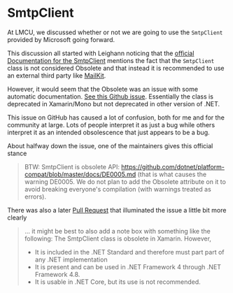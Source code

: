 # SmtpClient

At LMCU, we discussed whether or not we are going to use the `SmtpClient` provided by Microsoft going forward. 

This discussion all started with Leighann noticing that the [official Documentation for the SmtpClient](https://docs.microsoft.com/en-us/dotnet/api/system.net.mail.smtpclient?view=netframework-4.8) mentions the fact that the `SmtpClient` class is not considered Obsolete and that instead it is recommended to use an external third party like [MailKit](https://github.com/jstedfast/MailKit).

However, it would seem that the Obsolete was an issue with some automatic documentation. [See this Github issue](https://github.com/dotnet/dotnet-api-docs/issues/2986). Essentially the class is deprecated in Xamarin/Mono but not deprecated in other version of .NET.

This issue on GitHub has caused a lot of confusion, both for me and for the community at large. Lots of people interpret it as just a bug while others interpret it as an intended obsolescence that just appears to be a bug.

About halfway down the issue, one of the maintainers gives this official stance

>BTW: SmtpClient is obsolete API: https://github.com/dotnet/platform-compat/blob/master/docs/DE0005.md (that is what causes the warning DE0005.
We do not plan to add the Obsolete attribute on it to avoid breaking everyone's compilation (with warnings treated as errors).

There was also a later [Pull Request](https://github.com/dotnet/dotnet-api-docs/pull/3320#pullrequestreview-300222752) that illuminated the issue a little bit more clearly

> … it might be best to also add a note box with something like the following:
> The SmtpClient class is obsolete in Xamarin. However,
>
> - It is included in the .NET Standard and therefore must part part of any .NET implementation
> - It is present and can be used in .NET Framework 4 through .NET Framework 4.8.  
> - It is usable in .NET Core, but its use is not recommended.

